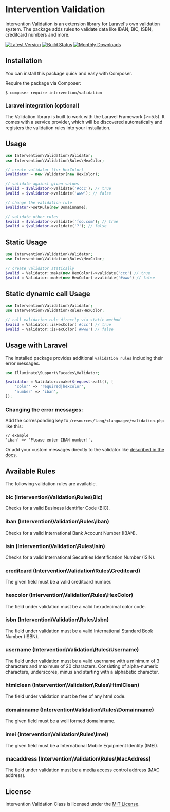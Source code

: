 # Intervention Validation

Intervention Validation is an extension library for Laravel's own validation system. The package adds rules to validate data like IBAN, BIC, ISBN, creditcard numbers and more.

[![Latest Version](https://img.shields.io/packagist/v/intervention/validation.svg)](https://packagist.org/packages/intervention/validation)
[![Build Status](https://travis-ci.org/Intervention/validation.png?branch=master)](https://travis-ci.org/Intervention/validation)
[![Monthly Downloads](https://img.shields.io/packagist/dm/intervention/validation.svg)](https://packagist.org/packages/intervention/validation/stats)

## Installation

You can install this package quick and easy with Composer.

Require the package via Composer:

    $ composer require intervention/validation

### Laravel integration (optional)

The Validation library is built to work with the Laravel Framework (>=5.5). It comes with a service provider, which will be discovered automatically and registers the validation rules into your installation.

## Usage

```php
use Intervention\Validation\Validator;
use Intervention\Validation\Rules\HexColor;

// create validator (for HexColor)
$validator = new Validator(new HexColor);

// validate against given values
$valid = $validator->validate('#ccc'); // true
$valid = $validator->validate('www'); // false

// change the validation rule
$validator->setRule(new Domainname);

// validate other rules
$valid = $validator->validate('foo.com'); // true
$valid = $validator->validate('?'); // false
```

## Static Usage

```php
use Intervention\Validation\Validator;
use Intervention\Validation\Rules\HexColor;

// create validator statically
$valid = Validator::make(new HexColor)->validate('ccc') // true
$valid = Validator::make(new HexColor)->validate('#www') // false
```

## Static dynamic call Usage

```php
use Intervention\Validation\Validator;
use Intervention\Validation\Rules\HexColor;

// call validation rule directly via static method
$valid = Validator::isHexColor('#ccc') // true
$valid = Validator::isHexColor('#www') // false
```

## Usage with Laravel

The installed package provides additional `validation rules` including their error messages.

```php
use Illuminate\Support\Facades\Validator;

$validator = Validator::make($request->all(), [
    'color' => 'required|hexcolor',
    'number' => 'iban',
]);
```

### Changing the error messages:

Add the corresponding key to `/resources/lang/<language>/validation.php` like this:

```
// example
'iban' => 'Please enter IBAN number!',
```

Or add your custom messages directly to the validator like [described in the docs](https://laravel.com/docs/6.x/validation#custom-error-messages).

## Available Rules

The following validation rules are available.

### bic (Intervention\Validation\Rules\Bic)

Checks for a valid Business Identifier Code (BIC).

### iban (Intervention\Validation\Rules\Iban)

Checks for a valid International Bank Account Number (IBAN).

### isin (Intervention\Validation\Rules\Isin)

Checks for a valid International Securities Identification Number (ISIN).

### creditcard (Intervention\Validation\Rules\Creditcard)

The given field must be a valid creditcard number.

### hexcolor (Intervention\Validation\Rules\HexColor)

The field under validation must be a valid hexadecimal color code.

### isbn (Intervention\Validation\Rules\Isbn)

The field under validation must be a valid International Standard Book Number (ISBN).

### username (Intervention\Validation\Rules\Username)

The field under validation must be a valid username with a minimum of 3 characters and maximum of 20 characters. Consisting of alpha-numeric characters, underscores, minus and starting with a alphabetic character. 

### htmlclean (Intervention\Validation\Rules\HtmlClean)

The field under validation must be free of any html code.

### domainname (Intervention\Validation\Rules\Domainname)

The given field must be a well formed domainname.

### imei (Intervention\Validation\Rules\Imei)

The given field must be a International Mobile Equipment Identity (IMEI).

### macaddress (Intervention\Validation\Rules\MacAddress)

The field under validation must be a media access control address (MAC address).

## License

Intervention Validation Class is licensed under the [MIT License](http://opensource.org/licenses/MIT).
